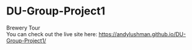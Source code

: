 # DU-Group-Project1
Brewery Tour  
You can check out the live site here: https://andylushman.github.io/DU-Group-Project1/
